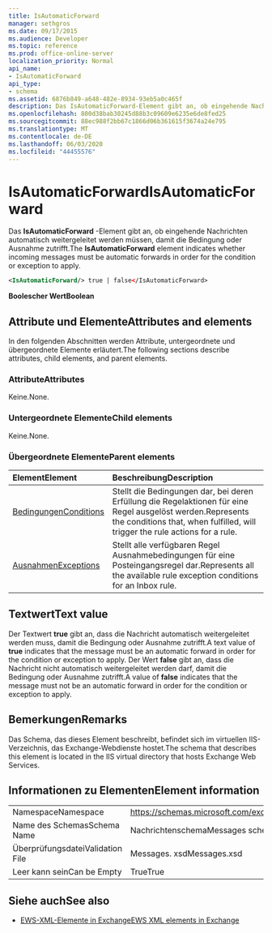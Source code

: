 ```yaml
---
title: IsAutomaticForward
manager: sethgros
ms.date: 09/17/2015
ms.audience: Developer
ms.topic: reference
ms.prod: office-online-server
localization_priority: Normal
api_name:
- IsAutomaticForward
api_type:
- schema
ms.assetid: 6876b849-a648-482e-8934-93eb5a0c465f
description: Das IsAutomaticForward-Element gibt an, ob eingehende Nachrichten automatisch weitergeleitet werden müssen, damit die Bedingung oder Ausnahme zutrifft.
ms.openlocfilehash: 800d38bab30245d88b3c09609e6235e6de8fed25
ms.sourcegitcommit: 88ec988f2bb67c1866d06b361615f3674a24e795
ms.translationtype: MT
ms.contentlocale: de-DE
ms.lasthandoff: 06/03/2020
ms.locfileid: "44455576"
---
```

# <a name="isautomaticforward"></a><span data-ttu-id="c0b24-103">IsAutomaticForward</span><span class="sxs-lookup"><span data-stu-id="c0b24-103">IsAutomaticForward</span></span>

<span data-ttu-id="c0b24-104">Das **IsAutomaticForward** -Element gibt an, ob eingehende Nachrichten automatisch weitergeleitet werden müssen, damit die Bedingung oder Ausnahme zutrifft.</span><span class="sxs-lookup"><span data-stu-id="c0b24-104">The **IsAutomaticForward** element indicates whether incoming messages must be automatic forwards in order for the condition or exception to apply.</span></span> 
  
```XML
<IsAutomaticForward/> true | false</IsAutomaticForward>
```

 <span data-ttu-id="c0b24-105">**Boolescher Wert**</span><span class="sxs-lookup"><span data-stu-id="c0b24-105">**Boolean**</span></span>
## <a name="attributes-and-elements"></a><span data-ttu-id="c0b24-106">Attribute und Elemente</span><span class="sxs-lookup"><span data-stu-id="c0b24-106">Attributes and elements</span></span>

<span data-ttu-id="c0b24-107">In den folgenden Abschnitten werden Attribute, untergeordnete und übergeordnete Elemente erläutert.</span><span class="sxs-lookup"><span data-stu-id="c0b24-107">The following sections describe attributes, child elements, and parent elements.</span></span>
  
### <a name="attributes"></a><span data-ttu-id="c0b24-108">Attribute</span><span class="sxs-lookup"><span data-stu-id="c0b24-108">Attributes</span></span>

<span data-ttu-id="c0b24-109">Keine.</span><span class="sxs-lookup"><span data-stu-id="c0b24-109">None.</span></span>
  
### <a name="child-elements"></a><span data-ttu-id="c0b24-110">Untergeordnete Elemente</span><span class="sxs-lookup"><span data-stu-id="c0b24-110">Child elements</span></span>

<span data-ttu-id="c0b24-111">Keine.</span><span class="sxs-lookup"><span data-stu-id="c0b24-111">None.</span></span>
  
### <a name="parent-elements"></a><span data-ttu-id="c0b24-112">Übergeordnete Elemente</span><span class="sxs-lookup"><span data-stu-id="c0b24-112">Parent elements</span></span>

|<span data-ttu-id="c0b24-113">**Element**</span><span class="sxs-lookup"><span data-stu-id="c0b24-113">**Element**</span></span>|<span data-ttu-id="c0b24-114">**Beschreibung**</span><span class="sxs-lookup"><span data-stu-id="c0b24-114">**Description**</span></span>|
|:-----|:-----|
|[<span data-ttu-id="c0b24-115">Bedingungen</span><span class="sxs-lookup"><span data-stu-id="c0b24-115">Conditions</span></span>](conditions.md) <br/> |<span data-ttu-id="c0b24-116">Stellt die Bedingungen dar, bei deren Erfüllung die Regelaktionen für eine Regel ausgelöst werden.</span><span class="sxs-lookup"><span data-stu-id="c0b24-116">Represents the conditions that, when fulfilled, will trigger the rule actions for a rule.</span></span>  <br/> |
|[<span data-ttu-id="c0b24-117">Ausnahmen</span><span class="sxs-lookup"><span data-stu-id="c0b24-117">Exceptions</span></span>](exceptions.md) <br/> |<span data-ttu-id="c0b24-118">Stellt alle verfügbaren Regel Ausnahmebedingungen für eine Posteingangsregel dar.</span><span class="sxs-lookup"><span data-stu-id="c0b24-118">Represents all the available rule exception conditions for an Inbox rule.</span></span>  <br/> |
   
## <a name="text-value"></a><span data-ttu-id="c0b24-119">Textwert</span><span class="sxs-lookup"><span data-stu-id="c0b24-119">Text value</span></span>

<span data-ttu-id="c0b24-120">Der Textwert **true** gibt an, dass die Nachricht automatisch weitergeleitet werden muss, damit die Bedingung oder Ausnahme zutrifft.</span><span class="sxs-lookup"><span data-stu-id="c0b24-120">A text value of **true** indicates that the message must be an automatic forward in order for the condition or exception to apply.</span></span> <span data-ttu-id="c0b24-121">Der Wert **false** gibt an, dass die Nachricht nicht automatisch weitergeleitet werden darf, damit die Bedingung oder Ausnahme zutrifft.</span><span class="sxs-lookup"><span data-stu-id="c0b24-121">A value of **false** indicates that the message must not be an automatic forward in order for the condition or exception to apply.</span></span> 
  
## <a name="remarks"></a><span data-ttu-id="c0b24-122">Bemerkungen</span><span class="sxs-lookup"><span data-stu-id="c0b24-122">Remarks</span></span>

<span data-ttu-id="c0b24-123">Das Schema, das dieses Element beschreibt, befindet sich im virtuellen IIS-Verzeichnis, das Exchange-Webdienste hostet.</span><span class="sxs-lookup"><span data-stu-id="c0b24-123">The schema that describes this element is located in the IIS virtual directory that hosts Exchange Web Services.</span></span>
  
## <a name="element-information"></a><span data-ttu-id="c0b24-124">Informationen zu Elementen</span><span class="sxs-lookup"><span data-stu-id="c0b24-124">Element information</span></span>

|||
|:-----|:-----|
|<span data-ttu-id="c0b24-125">Namespace</span><span class="sxs-lookup"><span data-stu-id="c0b24-125">Namespace</span></span>  <br/> |https://schemas.microsoft.com/exchange/services/2006/messages  <br/> |
|<span data-ttu-id="c0b24-126">Name des Schemas</span><span class="sxs-lookup"><span data-stu-id="c0b24-126">Schema Name</span></span>  <br/> |<span data-ttu-id="c0b24-127">Nachrichtenschema</span><span class="sxs-lookup"><span data-stu-id="c0b24-127">Messages schema</span></span>  <br/> |
|<span data-ttu-id="c0b24-128">Überprüfungsdatei</span><span class="sxs-lookup"><span data-stu-id="c0b24-128">Validation File</span></span>  <br/> |<span data-ttu-id="c0b24-129">Messages. xsd</span><span class="sxs-lookup"><span data-stu-id="c0b24-129">Messages.xsd</span></span>  <br/> |
|<span data-ttu-id="c0b24-130">Leer kann sein</span><span class="sxs-lookup"><span data-stu-id="c0b24-130">Can be Empty</span></span>  <br/> |<span data-ttu-id="c0b24-131">True</span><span class="sxs-lookup"><span data-stu-id="c0b24-131">True</span></span>  <br/> |
   
## <a name="see-also"></a><span data-ttu-id="c0b24-132">Siehe auch</span><span class="sxs-lookup"><span data-stu-id="c0b24-132">See also</span></span>



- [<span data-ttu-id="c0b24-133">EWS-XML-Elemente in Exchange</span><span class="sxs-lookup"><span data-stu-id="c0b24-133">EWS XML elements in Exchange</span></span>](ews-xml-elements-in-exchange.md)

